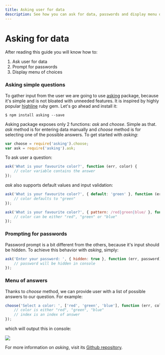 ```yaml
---
title: Asking user for data
description: See how you can ask for data, passwords and display menu of choices.
---
```


# Asking for data

After reading this guide you will know how to:

1. Ask user for data
2. Prompt for passwords
3. Display menu of choices


### Asking simple questions

To gather input from the user we are going to use [asking](https://github.com/vdemedes/asking) package, because it's simple and is not bloated with unneeded features. It is inspired by highly popular [highline](https://github.com/JEG2/highline) ruby gem. Let's go ahead and install it:

```
$ npm install asking --save
```

Asking package exposes only 2 functions: *ask* and *choose*. Simple as that. *ask* method is for entering data manually and *choose* method is for selecting one of the possible answers. To get started with *asking*:

```javascript
var choose = require('asking').choose;
var ask = require('asking').ask;
```

To ask user a question:

```javascript
ask('What is your favourite color?', function (err, color) {
	// color variable contains the answer
});
```

*ask* also supports default values and input validation:

```javascript
ask('What is your favourite color?', { default: 'green' }, function (err, color) {
	// color defaults to "green"
});

ask('What is your favourite color?', { pattern: /red|green|blue/ }, function (err, color) {
	// color can be either "red", "green" or "blue"
});
```

### Prompting for passwords

Password prompt is a bit different from the others, because it's input should be hidden. To achieve this behavior with *asking*, simply:

```javascript
ask('Enter your password: ', { hidden: true }, function (err, password) {
	// password will be hidden in console
});
```

### Menu of answers

Thanks to *choose* method, we can provide user with a list of possible answers to our question. For example:

```javascript
choose('Select a color: ', ['red', 'green', 'blue'], function (err, color, index) {
	// color is either "red", "green", "blue"
	// index is an index of answer
});
```

which will output this in console:

![](../../images/screenshots/asking-for-data.jpg)

For more information on *asking*, visit its [Github repository](https://github.com/vdemedes/asking).
